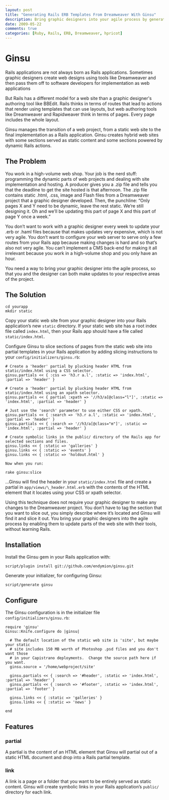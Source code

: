 ```yaml
---
layout: post
title: "Generating Rails ERB Templates From Dreamweaver With Ginsu"
description: Bring graphic designers into your agile process by generating Rails templates automatially.
date: 2009-05-22
comments: true
categories: [Ruby, Rails, ERB, Dreamweaver, hpricot]
---
```


Ginsu
=====

Rails applications are not always born as Rails applications. Sometimes
graphic designers create web designs using tools like Dreamweaver and
then pass them off to software developers for implementation as web
applications

But Rails has a different model for a web site than a graphic designer's authoring tool like BBEdit. Rails thinks in terms of routes that lead to actions that render using templates that can use layouts, but web authoring tools like Dreamweaver and Rapidweaver think in terms of pages. Every page includes the whole layout.

Ginsu manages the transition of a web project, from a static web site to
the final implementation as a Rails application. Ginsu creates hybrid
web sites with some sections served as static content and some sections
powered by dynamic Rails actions.

The Problem
-----------

You work in a high-volume web shop. Your job is the nerd stuff:
programming the dynamic parts of web projects and dealing with site
implementation and hosting. A producer gives you a .zip file and tells
you that the deadline to get the site hosted is that afternoon. The .zip
file contains static .html, .css, image and Flash files from a
Dreamweaver project that a graphic designer developed. Then, the
punchline: “Only pages X and Y need to be dynamic, leave the rest
static. We’re still designing it. Oh and we’ll be updating this part of
page X and this part of page Y once a week.”

You don’t want to work with a graphic designer every week to update your
.erb or .haml files because that makes updates very expensive, which is
not very agile. You don’t want to configure your web server to serve
only a few routes from your Rails app because making changes is hard and
so that’s also not very agile. You can’t implement a CMS back-end for
making it all irrelevant because you work in a high-volume shop and you
only have an hour.

You need a way to bring your graphic designer into the agile process, so
that you and the designer can both make updates to your respective areas
of the project.

The Solution
------------

    cd yourapp
    mkdir static

Copy your static web site from your graphic designer into your Rails
application’s new ```static``` directory. If your static web site has a root index file called ```index.html```, then your Rails app should have a file called ```static/index.html```.

Configure Ginsu to slice sections of pages from the static web site into
partial templates in your Rails application by adding slicing
instructions to your ```config/initializers/ginsu.rb```:

    # Create a 'header' partial by plucking header HTML from static/index.html using a CSS selector.
    ginsu.partials << { :css => 'h3.r a.l', :static => 'index.html', :partial => 'header' }

    # Create a 'header' partial by plucking header HTML from static/index.html using an xpath selector.
    ginsu.partials << { partial :xpath => '//h3/a[@class="l"]', :static => 'index.html', :partial => 'header' }

    # Just use the 'search' parameter to use either CSS or xpath.
    ginsu.partials << { :search => 'h3.r a.l', :static => 'index.html', :partial => 'header' }
    ginsu.partials << { :search => '//h3/a[@class="m"]', :static => 'index.html', :partial => 'header' }

    # Create symbolic links in the public/ directory of the Rails app for selected sections and files.
    ginsu.links << { :static => 'galleries' }
    ginsu.links << { :static => 'events' }
    ginsu.links << { :static => 'holdout.html' }

    Now when you run:

    rake ginsu:slice

…Ginsu will find the header in your ```static/index.html``` file and create a partial in ```app/views/\_header.html.erb``` with the contents of the HTML element that it locates using your CSS or xpath selector.

Using this technique does not require your graphic designer to make any
changes to the Dreamweaver project. You don’t have to tag the section
that you want to slice out, you simply describe where it’s located and
Ginsu will find it and slice it out. You bring your graphic designers
into the agile process by enabling them to update parts of the web site
with their tools, without learning Rails.

Installation
------------

Install the Ginsu gem in your Rails application with:

    script/plugin install git://github.com/endymion/ginsu.git

Generate your initializer, for configuring Ginsu:

    script/generate ginsu

Configure
---------

The Ginsu configuration is in the initializer file ```config/initializers/ginsu.rb```:

    require 'ginsu'
    Ginsu::Knife.configure do |ginsu|

      # The default location of the static web site is 'site', but maybe your static
      # site includes 150 MB worth of Photoshop .psd files and you don't want those
      # in your Capistrano deployments.  Change the source path here if you want.
      ginsu.source = '/home/webproject/site'

      ginsu.partials << { :search => '#header', :static => 'index.html', :partial => 'header' }
      ginsu.partials << { :search => '#footer', :static => 'index.html', :partial => 'footer' }

      ginsu.links << { :static => 'galleries' }
      ginsu.links << { :static => 'news' }

    end

Features
--------

### partial

A partial is the content of an HTML element that Ginsu will partial out
of a static HTML document and drop into a Rails partial template.

### link

A link is a page or a folder that you want to be entirely served as
static content. Ginsu will create symbolic links in your Rails
application’s ```public/``` directory for each link.
